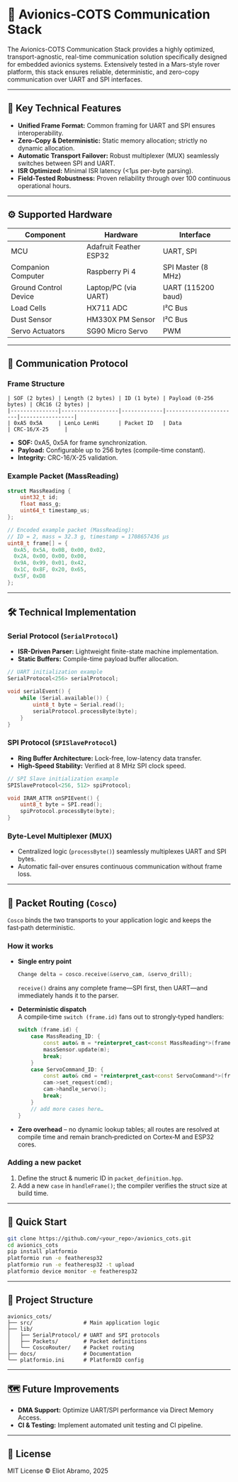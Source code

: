 # 🚀 Avionics-COTS Communication Stack

The Avionics-COTS Communication Stack provides a highly optimized, transport-agnostic, real-time communication solution specifically designed for embedded avionics systems. Extensively tested in a Mars-style rover platform, this stack ensures reliable, deterministic, and zero-copy communication over UART and SPI interfaces.

---

## 🌟 Key Technical Features

- **Unified Frame Format:** Common framing for UART and SPI ensures interoperability.
- **Zero-Copy & Deterministic:** Static memory allocation; strictly no dynamic allocation.
- **Automatic Transport Failover:** Robust multiplexer (MUX) seamlessly switches between SPI and UART.
- **ISR Optimized:** Minimal ISR latency (<1µs per-byte parsing).
- **Field-Tested Robustness:** Proven reliability through over 100 continuous operational hours.

---

## ⚙️ Supported Hardware

| Component             | Hardware                   | Interface             |
|-----------------------|----------------------------|-----------------------|
| MCU                   | Adafruit Feather ESP32     | UART, SPI             |
| Companion Computer    | Raspberry Pi 4             | SPI Master (8 MHz)    |
| Ground Control Device | Laptop/PC (via UART)       | UART (115200 baud)    |
| Load Cells            | HX711 ADC                  | I²C Bus               |
| Dust Sensor           | HM330X PM Sensor           | I²C Bus               |
| Servo Actuators       | SG90 Micro Servo           | PWM                   |

---

## 📡 Communication Protocol

### Frame Structure
```
| SOF (2 bytes) | Length (2 bytes) | ID (1 byte) | Payload (0-256 bytes) | CRC16 (2 bytes) |
|---------------|------------------|-------------|-----------------------|-----------------|
| 0xA5 0x5A     | LenLo LenHi      | Packet ID   | Data                  | CRC-16/X-25     |
```
- **SOF:** 0xA5, 0x5A for frame synchronization.
- **Payload:** Configurable up to 256 bytes (compile-time constant).
- **Integrity:** CRC-16/X-25 validation.

### Example Packet (MassReading)

```cpp
struct MassReading {
    uint32_t id;
    float mass_g;
    uint64_t timestamp_us;
};

// Encoded example packet (MassReading):
// ID = 2, mass = 32.3 g, timestamp = 1708657436 µs
uint8_t frame[] = {
  0xA5, 0x5A, 0x0B, 0x00, 0x02,
  0x2A, 0x00, 0x00, 0x00,
  0x9A, 0x99, 0x01, 0x42,
  0x1C, 0x8F, 0x20, 0x65,
  0x5F, 0xD8
};
```

---

## 🛠️ Technical Implementation

### Serial Protocol (`SerialProtocol`)
- **ISR-Driven Parser:** Lightweight finite-state machine implementation.
- **Static Buffers:** Compile-time payload buffer allocation.

```cpp
// UART initialization example
SerialProtocol<256> serialProtocol;

void serialEvent() {
    while (Serial.available()) {
        uint8_t byte = Serial.read();
        serialProtocol.processByte(byte);
    }
}
```

### SPI Protocol (`SPISlaveProtocol`)
- **Ring Buffer Architecture:** Lock-free, low-latency data transfer.
- **High-Speed Stability:** Verified at 8 MHz SPI clock speed.

```cpp
// SPI Slave initialization example
SPISlaveProtocol<256, 512> spiProtocol;

void IRAM_ATTR onSPIEvent() {
    uint8_t byte = SPI.read();
    spiProtocol.processByte(byte);
}
```

### Byte-Level Multiplexer (MUX)
- Centralized logic (`processByte()`) seamlessly multiplexes UART and SPI bytes.
- Automatic fail-over ensures continuous communication without frame loss.

---

## 🔀 Packet Routing (`Cosco`)

`Cosco` binds the two transports to your application logic and keeps the fast‑path deterministic.

### How it works
* **Single entry point**  
  ```cpp
  Change delta = cosco.receive(&servo_cam, &servo_drill);
  ```
  `receive()` drains any complete frame—SPI first, then UART—and immediately hands it to the parser.

* **Deterministic dispatch**  
  A compile‑time `switch (frame.id)` fans out to strongly‑typed handlers:

  ```cpp
  switch (frame.id) {
      case MassReading_ID: {
          const auto& m = *reinterpret_cast<const MassReading*>(frame.payload.data());
          massSensor.update(m);
          break;
      }
      case ServoCommand_ID: {
          const auto& cmd = *reinterpret_cast<const ServoCommand*>(frame.payload.data());
          cam->set_request(cmd);
          cam->handle_servo();
          break;
      }
      // add more cases here…
  }
  ```

* **Zero overhead** – no dynamic lookup tables; all routes are resolved at compile time and remain branch‑predicted on Cortex‑M and ESP32 cores.

### Adding a new packet
1. Define the struct & numeric ID in `packet_definition.hpp`.
2. Add a new `case` in `handleFrame()`; the compiler verifies the struct size at build time.

---

## 🚀 Quick Start

```sh
git clone https://github.com/<your_repo>/avionics_cots.git
cd avionics_cots
pip install platformio
platformio run -e featheresp32
platformio run -e featheresp32 -t upload
platformio device monitor -e featheresp32
```

---

## 📂 Project Structure
```
avionics_cots/
├── src/                # Main application logic
├── lib/
│   ├── SerialProtocol/ # UART and SPI protocols
│   ├── Packets/        # Packet definitions
│   └── CoscoRouter/    # Packet routing
├── docs/               # Documentation
└── platformio.ini      # PlatformIO config
```

---

## 🗺️ Future Improvements
- **DMA Support:** Optimize UART/SPI performance via Direct Memory Access.
- **CI & Testing:** Implement automated unit testing and CI pipeline.

---

## 📄 License

MIT License © Eliot Abramo, 2025
